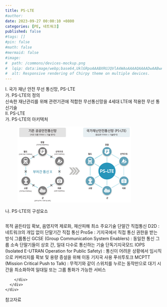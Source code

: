 ```yaml
---
title: PS-LTE
#author: 
date: 2023-09-27 00:00:10 +0800
categories: [PE, 네트워크]
published: false
#tags: []
#pin: false
#math: false
#mermaid: false
#image:
#  path: /commons/devices-mockup.png
#  lqip: data:image/webp;base64,UklGRpoAAABXRUJQVlA4WAoAAAAQAAAADwAABwAAQUxQSDIAAAARL0AmbZurmr57yyIiqE8oiG0bejIYEQTgqiDA9vqnsUSI6H+oAERp2HZ65qP/VIAWAFZQOCBCAAAA8AEAnQEqEAAIAAVAfCWkAALp8sF8rgRgAP7o9FDvMCkMde9PK7euH5M1m6VWoDXf2FkP3BqV0ZYbO6NA/VFIAAAA
#  alt: Responsive rendering of Chirpy theme on multiple devices.
---
```


<div class="post-wrap">
  <div class="para">
    <div class="para-title">
      I. 국가 재난 안전 무선 통신망, PS-LTE
    </div>
    <div class="para-cntnt">
      <div class="para">
        <div class="para-title">
          가. PS-LTE의 정의
        </div>
        <div class="para-cntnt">
            신속한 재난관리를 위해 관련기관에 적합한 무선통신망을 4세대 LTE에 적용한 무선 통신기술
        </div>
      </div>
    </div>
  </div>
  
  <div class="para">
    <div class="para-title">
      II. PS-LTE
    </div>
    <div class="para-cntnt">
      <div class="para">
        <div class="para-title">
          가. PS-LTE의 아키텍처
        </div>
        <div class="para-cntnt">
          <figure class="post-figure">
            <img src="/assets/img/posts/PS-LTE.png" alt="PS-LTE">
<!--            <figcaption>Source: Unveiling the Metaverse: Exploring Emerging Trends, Multifaceted Perspectives, and Future Challenges</figcaption>-->
          </figure>
        </div>
      </div>
      <div class="para">
        <div class="para-title">
          나. PS-LTE의 구성요소
        </div>
        <div class="para-cntnt">
          <table class="post-table">
          </table>
          목적
  골든타임 확보, 음영지역 제로화, 재산피해 최소
주요기술 
  단말간 직접통신
    D2D : 네트워크의 개입 없이 단말기간 직접 통신 
    ProSe : 기지국에서 직접 통신 권한을 받는 방식 
  그룹통신   
    GCSE (Group Communication System Enablers) : 동일한 통신 그룹 소속 단말기들이 상호 간, 일대 다수로 통신하는 기술 단독기지국모드   
    IOPS (Isolated E-UTRAN Operation for Public Safety) : 통신이 어려운 상황에서 임시직으로 커버리지를 확보 및 용량 증설을 위해 이동 기지국 사용 푸쉬투토크   
    MCPTT (Mission Critical Push to Talk) : 무적기와 같이 스위치를 누르는 동작만으로 대기 시간을 최소화하여 일대일 또는 그룹 통화가 가능한 서비스

        </div>
      </div>
    </div>
  </div>

  <div class="refr-wrap">
    <div class="refr-title">
        참고자료
    </div>
    <ol class="refr-list">
    <!--    <li>(나현식, 최대선) <a target="_blank" href="https://scienceon.kisti.re.kr/commons/util/originalView.do?cn=JAKO202225948430499&oCn=JAKO202225948430499&dbt=JAKO&journal=NJOU00291864">메타버스 보안 위협 요소 및 대응 방안 검토</a></li>-->
    <!--    <li>(M. Uddin, S. Manickam, H. Ullah, M. Obaidat and A. Dandoush) <a target="_blank" href="https://ieeexplore.ieee.org/abstract/document/10138386">Unveiling the Metaverse: Exploring Emerging Trends, Multifaceted Perspectives, and Future Challenges</a></li>-->
    </ol>
  </div>
</div>
